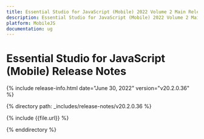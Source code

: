 ```yaml
---
title: Essential Studio for JavaScript (Mobile) 2022 Volume 2 Main Release Notes  
description: Essential Studio for JavaScript (Mobile) 2022 Volume 2 Main Release Notes  
platform: MobileJS
documentation: ug
---
```


# Essential Studio for JavaScript (Mobile)  Release Notes  

{% include release-info.html date="June 30, 2022"  version="v20.2.0.36" %} 

{% directory path: _includes/release-notes/v20.2.0.36 %}

{% include {{file.url}} %}

{% enddirectory %}